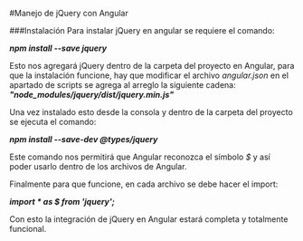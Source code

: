 #Manejo de jQuery con Angular

###Instalación
Para instalar jQuery en angular se requiere el comando:

**_npm install --save jquery_**

Esto nos agregará jQuery dentro de la carpeta del proyecto en Angular, para que la instalación funcione, hay que modificar el archivo *angular.json* en el apartado de scripts se agrega al arreglo la siguiente cadena:
**_"node_modules/jquery/dist/jquery.min.js"_**

Una vez instalado esto desde la consola y dentro de la carpeta del proyecto se ejecuta el comando:

**_npm install --save-dev @types/jquery_**

Este comando nos permitirá que Angular reconozca el símbolo _$_ y así poder usarlo dentro de los archivos de Angular.

Finalmente para que funcione, en cada archivo se debe hacer el import:

**_import * as $ from 'jquery';_**

Con esto la integración de jQuery en Angular estará completa y totalmente funcional.